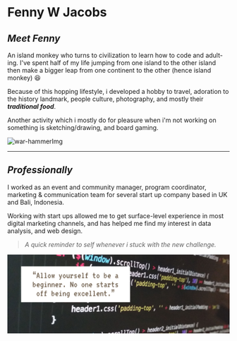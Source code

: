 # Fenny W Jacobs

## _Meet Fenny_

An island monkey who turns to civilization to learn how to code and adult-ing.
I've spent half of my life jumping from one island to the other island then make
a bigger leap from one continent to the other (hence island monkey) :laughing:

Because of this hopping lifestyle, i developed a hobby to travel, adoration to
the history landmark, people culture, photography, and mostly their
**_traditional food_**.

Another activity which i mostly do for pleasure when i'm not working on
something is sketching/drawing, and board gaming.

![war-hammerImg](https://whfb.lexicanum.com/mediawiki/images/8/8a/Lexicanum-warhammer-header.png)

---

## _Professionally_

I worked as an event and community manager, program coordinator, marketing &
communication team for several start up company based in UK and Bali, Indonesia.

Working with start ups allowed me to get surface-level experience in most
digital marketing channels, and has helped me find my interest in data analysis,
and web design.

> _A quick reminder to self whenever i stuck with the new challenge._

![Image](https://raw.githubusercontent.com/FennyWilriani/FennyWilriani/main/Capture%20banner.PNG)
